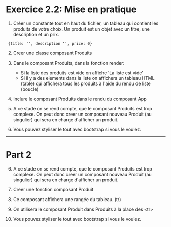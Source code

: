 # Exercice 2.2: Mise en pratique

   
1. Créer un constante tout en haut du fichier, un tableau qui contient les produits de votre choix. Un produit est un objet avec un titre, une description et un prix.

```
 {title: '', description '', price: 0}
```

2. Creer une classe composant Produits
3. Dans le composant Produits, dans la fonction render:
    - Si la liste des produits est vide on affiche 'La liste est vide'
    - Si il y a des elements dans la liste on affichera un tableau HTML (table) qui affichera tous les produits à l'aide du rendu de liste (boucle)

4. Inclure le composant Produits dans le rendu du composant App

5. A ce stade on se rend compte, que le composant Produits est trop complexe. On peut donc creer un composant nouveau Produit (au singulier) qui sera en charge d'afficher un produit. 

5. Vous pouvez styliser le tout avec bootstrap si vous le voulez.


---

# Part 2


6. A ce stade on se rend compte, que le composant Produits est trop complexe. On peut donc creer un composant nouveau Produit (au singulier) qui sera en charge d'afficher un produit. 

7. Creer une fonction composant Produit

8. Ce composant affichera une rangée du tableau. (tr)

9. On utilisera le composant Produit dans Produits à la place des &lt;tr&gt;

10. Vous pouvez styliser le tout avec bootstrap si vous le voulez.